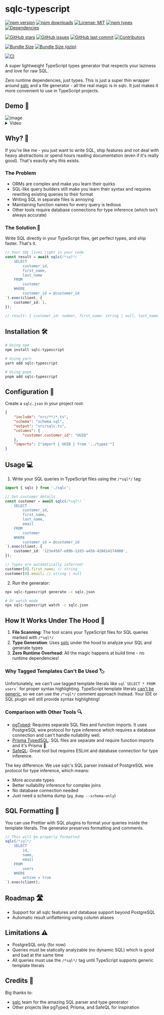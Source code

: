 # sqlc-typescript

<!-- NPM Badges -->

[![npm version](https://img.shields.io/npm/v/sqlc-typescript.svg)](https://www.npmjs.com/package/sqlc-typescript)
[![npm downloads](https://img.shields.io/npm/dm/sqlc-typescript.svg)](https://www.npmjs.com/package/sqlc-typescript)
[![License: MIT](https://img.shields.io/badge/License-MIT-yellow.svg)](https://opensource.org/licenses/MIT)
[![npm types](https://img.shields.io/npm/types/sqlc-typescript.svg)](https://www.npmjs.com/package/sqlc-typescript)
[![Dependencies](https://img.shields.io/librariesio/release/npm/sqlc-typescript)](https://libraries.io/npm/sqlc-typescript)

<!-- GitHub Badges -->

[![GitHub stars](https://img.shields.io/github/stars/seralexeev/sqlc-typescript.svg)](https://github.com/seralexeev/sqlc-typescript)
[![GitHub issues](https://img.shields.io/github/issues/seralexeev/sqlc-typescript.svg)](https://github.com/seralexeev/sqlc-typescript/issues)
[![GitHub last commit](https://img.shields.io/github/last-commit/seralexeev/sqlc-typescript.svg)](https://github.com/seralexeev/sqlc-typescript/commits)
[![Contributors](https://img.shields.io/github/contributors/seralexeev/sqlc-typescript)](https://github.com/seralexeev/sqlc-typescript/graphs/contributors)

<!-- Package Info -->

[![Bundle Size](https://img.shields.io/bundlephobia/min/sqlc-typescript)](https://bundlephobia.com/package/sqlc-typescript)
[![Bundle Size (gzip)](https://img.shields.io/bundlephobia/minzip/sqlc-typescript)](https://bundlephobia.com/package/sqlc-typescript)

<!-- CI/CD Badges -->

[![CI](https://github.com/seralexeev/sqlc-typescript/actions/workflows/manual-release.yml/badge.svg)](https://github.com/seralexeev/sqlc-typescript/actions/workflows/manual-release.yml)

A super lightweight TypeScript types generator that respects your laziness and love for raw SQL.

Zero runtime dependencies, just types. This is just a super thin wrapper around [sqlc](https://sqlc.dev/) and a file generator - all the real magic is in sqlc. It just makes it more convenient to use in TypeScript projects.

## Demo 🚀

<img alt="image" src="https://github.com/user-attachments/assets/0556e61c-72ab-465e-86b7-3013e1b82c6f" />

<details>
  <summary>Video</summary>
  
  https://github.com/user-attachments/assets/dba59632-6c4c-48fe-80f0-da1514e2da1a
</details>

## Why? 🤔

If you're like me - you just want to write SQL, ship features and not deal with heavy abstractions or spend hours reading documentation (even if it's really good). That's exactly why this exists.

### The Problem

- ORMs are complex and make you learn their quirks
- SQL-like query builders still make you learn their syntax and requires rewriting existing queries to their format
- Writing SQL in separate files is annoying
- Maintaining function names for every query is tedious
- Other tools require database connections for type inference (which isn't always accurate)

### The Solution 🎯

Write SQL directly in your TypeScript files, get perfect types, and ship faster. That's it.

```typescript
// Your SQL lives right in your code
const result = await sqlc(/*sql*/ `
    SELECT 
        customer_id,
        first_name,
        last_name
    FROM
        customer 
    WHERE 
        customer_id = @customer_id
`).exec(client, {
    customer_id: 1,
});

// result: { customer_id: number, first_name: string | null, last_name: string }[]
```

## Installation 🛠️

```bash
# Using npm
npm install sqlc-typescript

# Using yarn
yarn add sqlc-typescript

# Using pnpm
pnpm add sqlc-typescript
```

## Configuration 📝

Create a `sqlc.json` in your project root:

```json
{
    "include": "src/**/*.ts",
    "schema": "schema.sql",
    "output": "src/sqlc.ts",
    "columns": {
        "customer.customer_id": "UUID"
    },
    "imports": ["import { UUID } from '../types'"]
}
```

## Usage 💻

1. Write your SQL queries in TypeScript files using the `/*sql*/` tag:

```typescript
import { sqlc } from './sqlc';

// Get customer details
const customer = await sqlc(/*sql*/ `
    SELECT 
        customer_id,
        first_name,
        last_name,
        email
    FROM 
        customer 
    WHERE 
        customer_id = @customer_id
`).exec(client, {
    customer_id: '123e4567-e89b-12d3-a456-426614174000',
});

// Types are automatically inferred!
customer[0].first_name; // string
customer[0].email; // string | null
```

2. Run the generator:

```bash
npx sqlc-typescript generate -c sqlc.json

# Or watch mode
npx sqlc-typescript watch -c sqlc.json
```

## How It Works Under The Hood 🔧

1. **File Scanning**: The tool scans your TypeScript files for SQL queries marked with `/*sql*/`
2. **Type Generation**: Uses [sqlc](https://github.com/sqlc-dev/sqlc) under the hood to analyze your SQL and generate types
3. **Zero Runtime Overhead**: All the magic happens at build time - no runtime dependencies!

### Why Tagged Templates Can't Be Used 🏷️

Unfortunately, we can't use tagged template literals like `` sql`SELECT * FROM users` `` for proper syntax highlighting. TypeScript template literals [can't be generic](https://github.com/microsoft/TypeScript/issues/33304), so we can use the `/*sql*/` comment approach instead. Your IDE or SQL plugin will still provide syntax highlighting!

### Comparison with Other Tools 🔍

- [pgTyped](https://github.com/adelsz/pgtyped): Requires separate SQL files and function imports. It uses PostgreSQL wire protocol for type inference which requires a database connection and can't handle nullability well.
- [Prisma TypedSQL](https://www.prisma.io/docs/orm/prisma-client/using-raw-sql/typedsql): SQL files are separate and require function imports and it's Prisma 🫠.
- [SafeQL](https://github.com/ts-safeql/safeql): Great tool but requires ESLint and database connection for type inference.

The key difference: We use sqlc's SQL parser instead of PostgreSQL wire protocol for type inference, which means:

- More accurate types
- Better nullability inference for complex joins
- No database connection needed
- Just need a schema dump (`pg_dump --schema-only`)

## SQL Formatting 💅

You can use Prettier with SQL plugins to format your queries inside the template literals. The generator preserves formatting and comments.

```typescript
// This will be properly formatted
sqlc(/*sql*/ `
    SELECT 
        id, 
        name,
        email 
    FROM 
        users 
    WHERE 
        active = true
`).exec(client);
```

## Roadmap 🛣️

- Support for all sqlc features and database support beyond PostgreSQL
- Automatic result unflattening using column aliases

## Limitations ⚠️

- PostgreSQL only (for now)
- Queries must be statically analyzable (no dynamic SQL) which is good and bad at the same time
- All queries must use the `/*sql*/` tag until TypeScript supports generic template literals

## Credits 🙏

Big thanks to:

- [sqlc](https://github.com/sqlc-dev/sqlc) team for the amazing SQL parser and type generator
- Other projects like pgTyped, Prisma, and SafeQL for inspiration
